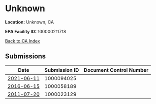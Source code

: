 # Unknown

**Location:** Unknown, CA

**EPA Facility ID:** 100000211718

[Back to CA Index](../../index.md)

## Submissions

| Date | Submission ID | Document Control Number |
|------|--------------|-------------------------|
| [2021-06-11](submissions/1000094025.md) | 1000094025 |  |
| [2016-06-15](submissions/1000058189.md) | 1000058189 |  |
| [2011-07-20](submissions/1000023129.md) | 1000023129 |  |
